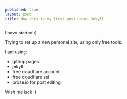 ```yaml
---
published: true
layout: post
title: Now this is my first post using Jekyll
---
```

I have started :)

Trying to set up a new personal site, using only free tools.

I am using:
- githup pages
- jekyll
- free cloudflare account
- free cloudflare ssl
- prose.io for post editing

Wish me luck :)

